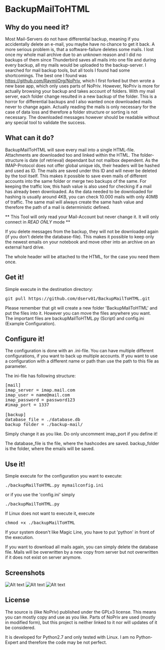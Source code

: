 BackupMailToHTML
=================

Why do you need it?
-------------------

Most Mail-Servers do not have differential backup, meaning if you accidentally delete an e-mail, you maybe have no chance to get it back.
A more serious problem is, that a software-failure deletes some mails.
I lost once my whole mail archive due to an unknown reason and I did no backups of them since Thunderbird saves all mails into one file and during every backup, all my mails would be uploaded to the backup-server.
I searched for mail backup tools, but all tools I found had some shortcomings.
The best one I found was https://github.com/RaymiiOrg/NoPriv, which I first forked but then wrote a new base app, which only uses parts of NoPriv.
However, NoPriv is more for actually browsing your backup and takes account of folders.
With my mail server, each folder change resulted in a new backup of the folder.
This is a horror for differential backups and I also wanted once downloaded mails never to change again.
Actually reading the mails is only necessary for the case of data loss and therefore a folder structure or sorting is not necessary.
The downloaded messages however should be readable without any special tool to validate the success.

What can it do?
---------------

BackupMailToHTML will save every mail into a single HTML-file. Attachments are downloaded too and linked within the HTML.
The folder-structure is date (of retrieval) dependant but not mailbox dependent.
As the IMAP-Protocol does not offer global unique ids, their headers will be hashed and used as ID.
The mails are saved under this ID and will never be deleted by the tool itself.
This makes it possible to save even mails of different accounts into the same folder or merge two backups of the same.
For keeping the traffic low, this hash value is also used for checking if a mail has already been downloaded.
As the data needed to be downloaded for hashing is usually around 4KB, you can check 10.000 mails with only 40MB of traffic.
The same mail will always create the same hash value and therefore the path of a mail is deterministic defined.

** This Tool will only read your Mail-Account but never change it. It will only connect in *READ ONLY* mode **

If you delete messages from the backup, they will not be downloaded again (if you don't delete the database-file).
This makes it possible to keep only the newest emails on your notebook and move other into an archive on an external hard drive.

The whole header will be attached to the HTML, for the case you need them once. 

Get it!
---------
Simple execute in the destination directory:
<pre>
git pull https://github.com/dserv01/BackupMailToHTML.git
</pre>
Please remember that git will create a new folder 'BackupMailToHTML' and put the files into it.
However you can move the files anywhere you want.
The important files are backupMailToHTML.py (Script) and config.ini (Example Configuration).

Configure it!
---------
The configuration is done with an .ini-file.
You can have multiple different configurations, if you want to back up multiple accounts.
If you want to use a configuration with a different name or path than use the path to this file as parameter.

The ini-file has following structure:
<pre>
[mail]
imap_server = imap.mail.com
imap_user = name@mail.com
imap_password = password123
#imap_port = 1337

[backup]
database_file = ./database.db
backup_folder = ./backup-mail/
</pre>
Simply change it as you like.
Do only uncomment imap_port if you define it!

The database_file is the file, where the hashcodes are saved.
backup_folder is the folder, where the emails will be saved.

Use it!
--------

Simple execute for the configuration you want to execute:
<pre>
./backupMailToHTML.py mymailconfig.ini
</pre>
or if you use the 'config.ini' simply
<pre>
./backupMailToHTML.py
</pre>
If Linux does not want to execute it, execute 
<pre>
chmod +x ./backupMailToHTML
</pre>

If your system doesn't like Magic Line, you have to put 'python' in front of the execution.

If you want to download all mails again, you can simply delete the database file.
Mails will be overwritten by a new copy from server but not overwritten if it does not exist on server anymore.

Screenshots
-------------

![Alt text](http://dserv01.de/files/BackupMailToHTML/screenshot1.png "Downloading new Mails")
![Alt text](http://dserv01.de/files/BackupMailToHTML/screenshot2.png "A mail as HTML")
![Alt text](http://dserv01.de/files/BackupMailToHTML/screenshot3.png "Download only new Mails")

License
-------------
The source is (like NoPriv) published under the GPLv3 license.
This means you can mostly copy and use as you like.
Parts of NoPriv are used (mostly in modified form), but this project is neither linked to it nor will updates of it be considered.

It is developed for Python2.7 and only tested with Linux.
I am no Python-Expert and therefore the code may be not perfect.
